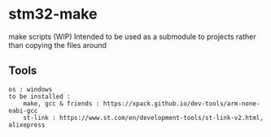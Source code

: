 # stm32-make
make scripts (WIP)
Intended to be used as a submodule to projects rather than copying the files around

## Tools ##
```
os : windows
to be installed :
    make, gcc & friends : https://xpack.github.io/dev-tools/arm-none-eabi-gcc
    st-link : https://www.st.com/en/development-tools/st-link-v2.html, alixepress
```

